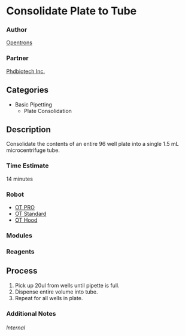 # Consolidate Plate to Tube

### Author
[Opentrons](https://opentrons.com/)

### Partner
[Phdbiotech Inc.](http://www.phdbiotech.com/)

## Categories
* Basic Pipetting
	* Plate Consolidation

## Description
Consolidate the contents of an entire 96 well plate into a single 1.5 mL microcentrifuge tube.

### Time Estimate
14 minutes

### Robot
* [OT PRO](https://opentrons.com/ot-one-pro)
* [OT Standard](https://opentrons.com/ot-one-standard)  
* [OT Hood](https://opentrons.com/ot-one-hood) 

### Modules


### Reagents


## Process
1. Pick up 20ul from wells until pipette is full.
2. Dispense entire volume into tube.
3. Repeat for all wells in plate.


### Additional Notes


###### Internal